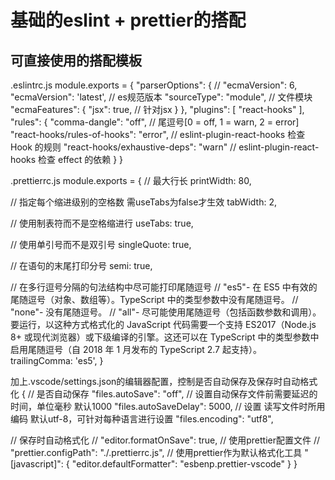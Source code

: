 # 基础的eslint + prettier的搭配

## 可直接使用的搭配模板

.eslintrc.js
module.exports = {
  "parserOptions": {
    // "ecmaVersion": 6,
    "ecmaVersion": 'latest', // es规范版本
    "sourceType": "module", // 文件模块
    "ecmaFeatures": {
      "jsx": true, // 针对jsx
    }
  },
  "plugins": [
    "react-hooks"
  ],
  "rules": {
    "comma-dangle": "off", // 尾逗号[0 = off, 1 = warn, 2 = error]
    "react-hooks/rules-of-hooks": "error", // eslint-plugin-react-hooks 检查 Hook 的规则
    "react-hooks/exhaustive-deps": "warn" // eslint-plugin-react-hooks 检查 effect 的依赖
  }
}

.prettierrc.js
module.exports = {
  // 最大行长
  printWidth: 80,

  // 指定每个缩进级别的空格数 需useTabs为false才生效
  tabWidth: 2,
  
  // 使用制表符而不是空格缩进行
  useTabs: true,

  // 使用单引号而不是双引号
  singleQuote: true,

  // 在语句的末尾打印分号
  semi: true,

  // 在多行逗号分隔的句法结构中尽可能打印尾随逗号
  // "es5"- 在 ES5 中有效的尾随逗号（对象、数组等）。TypeScript 中的类型参数中没有尾随逗号。
  // "none"- 没有尾随逗号。
  // "all"- 尽可能使用尾随逗号（包括函数参数和调用）。要运行，以这种方式格式化的 JavaScript 代码需要一个支持 ES2017（Node.js 8+ 或现代浏览器）或下级编译的引擎。这还可以在 TypeScript 中的类型参数中启用尾随逗号（自 2018 年 1 月发布的 TypeScript 2.7 起支持）。
  trailingComma: 'es5',
}

加上.vscode/settings.json的编辑器配置，控制是否自动保存及保存时自动格式化
{
  // 是否自动保存
  "files.autoSave": "off",
  // 设置自动保存文件前需要延迟的时间，单位毫秒 默认1000
  "files.autoSaveDelay": 5000,
  // 设置 读写文件时所用编码 默认utf-8，可针对每种语言进行设置
  "files.encoding": "utf8",

  // 保存时自动格式化
  // "editor.formatOnSave": true,
  // 使用prettier配置文件
  // "prettier.configPath": "./.prettierrc.js",
  // 使用prettier作为默认格式化工具
  "[javascript]": {
    "editor.defaultFormatter": "esbenp.prettier-vscode"
  }
}
